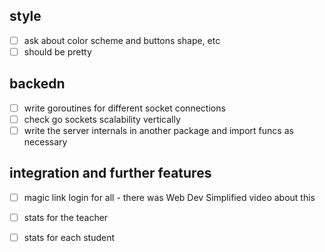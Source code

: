 
## style
- [ ] ask about color scheme and buttons shape, etc
- [ ] should be pretty

## backedn
- [ ] write goroutines for different socket connections
- [ ] check go sockets scalability vertically
- [ ] write the server internals in another package and import funcs as necessary

## integration and further features
- [ ] magic link login for all - there was Web Dev Simplified video about this
- [ ] stats for the teacher
- [ ] stats for each student


